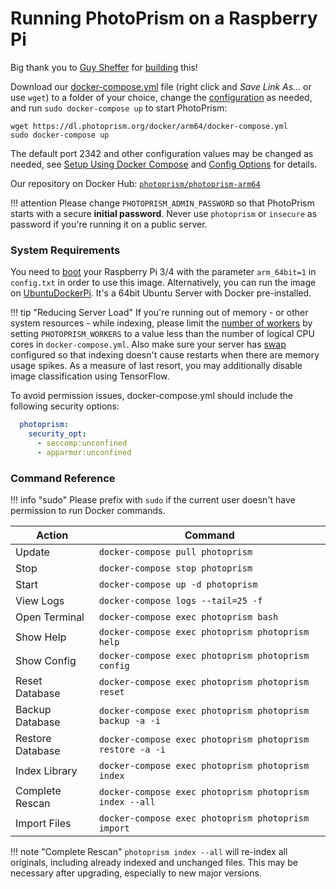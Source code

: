 # Running PhotoPrism on a Raspberry Pi

Big thank you to [Guy Sheffer](https://github.com/guysoft) for
[building](https://github.com/photoprism/photoprism/issues/109) this!

Download our [docker-compose.yml](https://dl.photoprism.org/docker/arm64/docker-compose.yml) file
(right click and *Save Link As...* or use `wget`) to a folder of your choice, 
change the [configuration](config-options.md) as needed, and run `sudo docker-compose up` to start PhotoPrism:

```
wget https://dl.photoprism.org/docker/arm64/docker-compose.yml
sudo docker-compose up
```

The default port 2342 and other configuration values may be changed as needed,
see [Setup Using Docker Compose](docker-compose.md) and [Config Options](config-options.md) for details.

Our repository on Docker Hub: [`photoprism/photoprism-arm64`](https://hub.docker.com/r/photoprism/photoprism-arm64)

!!! attention
    Please change `PHOTOPRISM_ADMIN_PASSWORD` so that PhotoPrism starts with a secure **initial password**.
    Never use `photoprism` or `insecure` as password if you're running it on a public server.

### System Requirements ###

You need to [boot](https://www.raspberrypi.org/documentation/installation/installing-images/README.md)
your Raspberry Pi 3/4 with the parameter `arm_64bit=1` in `config.txt` in order to use this image.
Alternatively, you can run the image on [UbuntuDockerPi](https://github.com/guysoft/UbuntuDockerPi).
It's a 64bit Ubuntu Server with Docker pre-installed.

!!! tip "Reducing Server Load"
    If you're running out of memory - or other system resources - while indexing, please limit the
    [number of workers](https://docs.photoprism.org/getting-started/config-options/) by setting
    `PHOTOPRISM_WORKERS` to a value less than the number of logical CPU cores in `docker-compose.yml`.
    Also make sure your server has [swap](https://opensource.com/article/18/9/swap-space-linux-systems)
    configured so that indexing doesn't cause restarts when there are memory usage spikes.
    As a measure of last resort, you may additionally disable image classification using TensorFlow.

To avoid permission issues, docker-compose.yml should include the following security options:

```yaml
  photoprism:
    security_opt:
      - seccomp:unconfined
      - apparmor:unconfined
```

### Command Reference ###

!!! info "sudo"
    Please prefix with `sudo` if the current user doesn't have permission
    to run Docker commands.

| Action           | Command                                                   |
|------------------|-----------------------------------------------------------|
| Update           | `docker-compose pull photoprism`                          |
| Stop             | `docker-compose stop photoprism`                          |
| Start            | `docker-compose up -d photoprism`                         |
| View Logs        | `docker-compose logs --tail=25 -f`                        |
| Open Terminal    | `docker-compose exec photoprism bash`                     |
| Show Help        | `docker-compose exec photoprism photoprism help`          |
| Show Config      | `docker-compose exec photoprism photoprism config`        |
| Reset Database   | `docker-compose exec photoprism photoprism reset`         |
| Backup Database  | `docker-compose exec photoprism photoprism backup -a -i`  |
| Restore Database | `docker-compose exec photoprism photoprism restore -a -i` |
| Index Library    | `docker-compose exec photoprism photoprism index`         |
| Complete Rescan  | `docker-compose exec photoprism photoprism index --all`   |
| Import Files     | `docker-compose exec photoprism photoprism import`        |

!!! note "Complete Rescan"
    `photoprism index --all` will re-index all originals, including already indexed and unchanged files. This may be
    necessary after upgrading, especially to new major versions.
